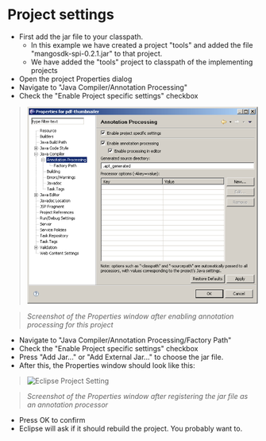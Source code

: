

# Project settings #
  * First add the jar file to your classpath.
    * In this example we have created a project "tools" and added the file "mangosdk-spi-0.2.1.jar" to that project.
    * We have added the "tools" project to classpath of the implementing projects
  * Open the project Properties dialog
  * Navigate to "Java Compiler/Annotation Processing"
  * Check the "Enable Project specific settings" checkbox

> ![Eclipse Project Setting](https://raw.githubusercontent.com/niko-rodrigue/spi/master/eclipse-project-settings1.png)

> _Screenshot of the Properties window after enabling annotation processing for this project_

  * Navigate to "Java Compiler/Annotation Processing/Factory Path"
  * Check the "Enable Project specific settings" checkbox
  * Press "Add Jar..." or "Add External Jar..." to choose the jar file.
  * After this, the Properties window should look like this:

> ![Eclipse Project Setting](https://raw.githubusercontent.com/niko-rodrigue/spi/master/eclispe-project-settings2.png)

> _Screenshot of the Properties window after registering the jar file as an annotation processor_

  * Press OK to confirm
  * Eclipse will ask if it should rebuild the project. You probably want to.
